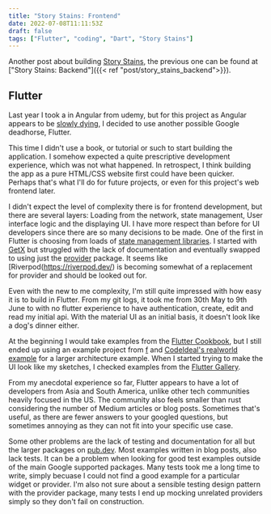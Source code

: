 ```yaml
---
title: "Story Stains: Frontend"
date: 2022-07-08T11:11:53Z
draft: false
tags: ["Flutter", "coding", "Dart", "Story Stains"]
---
```



Another post about building [Story Stains](https://github.com/jacomago/storystains), the previous one can be found at ["Story Stains: Backend"]({{< ref "post/story_stains_backend">}}).

## Flutter

Last year I took a in Angular from udemy, but for this project as Angular appears to be [slowly dying](https://trends.google.com/trends/explore?date=today%205-y&q=%2Fg%2F11c6w0ddw9,%2Fm%2F012l1vxv), I decided to use another possible Google deadhorse, Flutter.

This time I didn't use a book, or tutorial or such to start building the application. I somehow expected a quite prescriptive development experience, which was not what happened. In retrospect, I think building the app as a pure HTML/CSS website first could have been quicker. Perhaps that's what I'll do for future projects, or even for this project's web frontend later.

I didn't expect the level of complexity there is for frontend development, but there are several layers: Loading from the network, state management, User interface logic and the displaying UI. I have more respect than before for UI developers since there are so many decisions to be made. One of the first in Flutter is choosing from loads of [state management libraries](https://docs.flutter.dev/development/data-and-backend/state-mgmt/options). I started with [GetX](https://pub.dev/packages/get) but struggled with the lack of documentation and eventually swapped to using just the [provider](https://pub.dev/packages/provider) package. It seems like [Riverpod(https://riverpod.dev/) is becoming somewhat of a replacement for provider and should be looked out for.

Even with the new to me complexity, I'm still quite impressed with how easy it is to build in Flutter. From my git logs, it took me from 30th May to 9th June to with no flutter experience to have authentication, create, edit and read my initial api. With the material UI as an initial basis, it doesn't look like a dog's dinner either. 

At the beginning I would take examples from the [Flutter Cookbook](https://docs.flutter.dev/cookbook), but I still ended up using an example project from [f](https://pub.dev/packages/f) and [CodeIdeal's realworld example](https://github.com/CodeIdeal/realworld_flutter) for a larger architecture example. When I started trying to make the UI look like my sketches, I checked examples from the [Flutter Gallery](https://gallery.flutter.dev/).

From my anecdotal experience so far, Flutter appears to have a lot of developers from Asia and South America, unlike other tech communities heavily focused in the US. The community also feels smaller than rust considering the number of Medium articles or blog posts. Sometimes that's useful, as there are fewer answers to your googled questions, but sometimes annoying as they can not fit into your specific use case. 

Some other problems are the lack of testing and documentation for all but the larger packages on [pub.dev](http://pub.dev). Most examples written in blog posts, also lack tests. It can be a problem when looking for good test examples outside of the main Google supported packages. Many tests took me a long time to write, simply becuase I could not find a good example for a particular widget or provider. I'm also not sure about a sensible testing design pattern with the provider package, many tests I end up mocking unrelated providers simply so they don't fail on construction.
